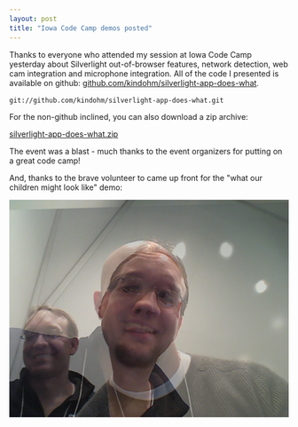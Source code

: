 ```yaml
---
layout: post
title: "Iowa Code Camp demos posted"
---
```


<p>Thanks to everyone who attended my session at Iowa Code Camp yesterday about Silverlight out-of-browser features, network detection, web cam integration and microphone integration. All of the code I presented is available on github: <a href="http://github.com/kindohm/silverlight-app-does-what">github.com/kindohm/silverlight-app-does-what</a>.</p>
  
<pre><code>git://github.com/kindohm/silverlight-app-does-what.git</code></pre>
<p>For the non-github inclined, you can also download a zip archive:</p>
  
<p><a href="http://kindohm.com/files/silverlight-app-does-what.zip">silverlight-app-does-what.zip</a></p>
  
<p>The event was a blast - much thanks to the event organizers for putting on a great code camp!</p>
  
<p>And, thanks to the brave volunteer to came up front for the "what our children might look like" demo:</p>
  
<p><img src="/hodsmedia/icc-children.png" alt="children"/></p>
  
